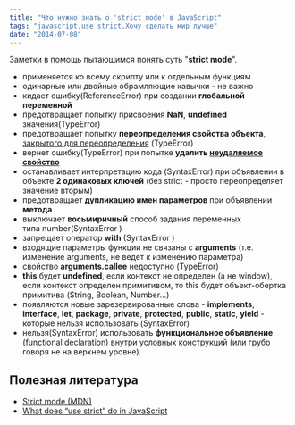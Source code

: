 ```yaml
---
title: "Что нужно знать о 'strict mode' в JavaScript"
tags: "javascript,use strict,Хочу сделать мир лучше"
date: "2014-07-08"
---
```


Заметки в помощь пытающимся понять суть "**strict mode**".

- применяется ко всему скрипту или к отдельным функциям
- одинарные или двойные обрамляющие кавычки - не важно
- кидает ошибку(ReferenceError) при создании **глобальной переменной** 
- предотвращает попытку присвоения **NaN**, **undefined** значения(TypeError)
- предотвращает попытку **переопределения свойства объекта**, [закрытого для переопределения](https://jsfiddle.net/STEVER/2Lyh2/ "jsfiddle.net") (TypeError)
- вернет ошибку(TypeError) при попытке **удалить [неудаляемое свойство](# "например Object.prototype;")**
- останавливает интерпретацию кода (SyntaxError) при объявлении в объекте **2 одинаковых ключей** (без strict - просто переопределяет значение вторым)
- предотвращает **дупликацию имен параметров** при объявлении **метода**
- выключает **восьмиричный** способ задания переменных типа number(SyntaxError )
- запрещает оператор **with** (SyntaxError )
- входящие параметры функции не связаны с **arguments** (т.е. изменение arguments, не ведет к изменению параметра)
- свойство **arguments.callee** недоступно (TypeError)
- **this** будет **undefined**, если контекст не определен (а не window), если контекст определен примитивом, то this будет объект-обертка примитива (String, Boolean, Number...)
- появляются новые зарезервированные слова - **implements**, **interface**, **let**, **package**, **private**, **protected**, **public**, **static**, **yield** - которые нельзя использовать (SyntaxError)
- нельзя(SyntaxError) использовать **функциональное объявление** (functional declaration) внутри условных конструкций (или грубо говоря не на верхнем уровне).

## Полезная литература

- [Strict mode (MDN)](https://developer.mozilla.org/ru/docs/JavaScript/Reference/Functions_and_function_scope/Strict_mode "developer.mozilla.org")
- [What does “use strict” do in JavaScript](https://stackoverflow.com/questions/1335851/what-does-use-strict-do-in-javascript-and-what-is-the-reasoning-behind-it "stackoverflow.com")
